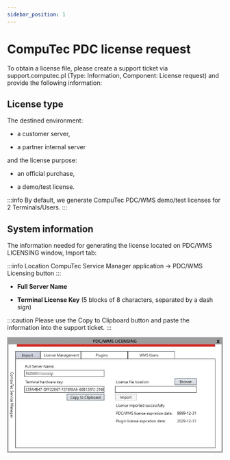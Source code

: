 ```yaml
---
sidebar_position: 1
---
```


# CompuTec PDC license request

To obtain a license file, please create a support ticket via support.computec.pl (Type: Information, Component: License request) and provide the following information:

## License type

The destined environment:

- a customer server,

- a partner internal server

and the license purpose:

- an official purchase,

- a demo/test license.

:::info
By default, we generate CompuTec PDC/WMS demo/test licenses for 2 Terminals/Users.
:::

## System information

The information needed for generating the license located on PDC/WMS LICENSING window, Import tab:

:::info Location
CompuTec Service Manager application → PDC/WMS Licensing button
:::

- **Full Server Name**

- **Terminal License Key** (5 blocks of 8 characters, separated by a dash sign)

:::caution
Please use the Copy to Clipboard button and paste the information into the support ticket.
:::

![PDC Licensing](./media/pdc-licensing-request/pdc-wms-licensing-import.webp)
